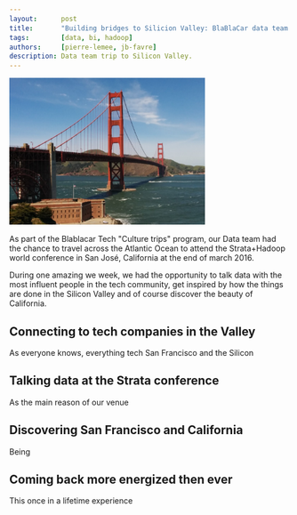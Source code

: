 ```yaml
---
layout:      post
title:       "Building bridges to Silicion Valley: BlaBlaCar data team at the Strata+Hadoop conferences"
tags:        [data, bi, hadoop]
authors:     [pierre-lemee, jb-favre]
description: Data team trip to Silicon Valley.
---
```


<img src="/images/2016-06-10-building-bridges-to-silicon-valley/golden-gate.jpg" class="block" style="width: 352px;" />

As part of the Blablacar Tech "Culture trips" program, our Data team had the chance
to travel across the Atlantic Ocean to attend the Strata+Hadoop world conference in
San José, California at the end of march 2016.

During one amazing we week, we had the opportunity to talk data with the most influent
people in the tech community, get inspired by how the things are done in the Silicon
Valley and of course discover the beauty of California.

## Connecting to tech companies in the Valley

As everyone knows, everything tech San Francisco and the Silicon

## Talking data at the Strata conference

As the main reason of our venue

## Discovering San Francisco and California

Being

## Coming back more energized then ever

This once in a lifetime experience
